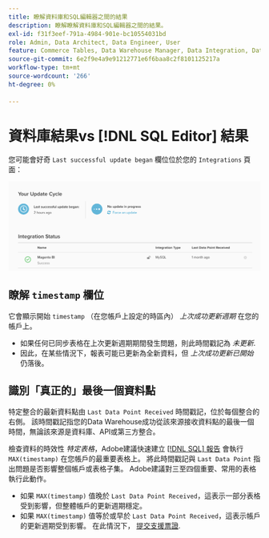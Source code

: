 ```yaml
---
title: 瞭解資料庫和SQL編輯器之間的結果
description: 瞭解瞭解資料庫和SQL編輯器之間的結果。
exl-id: f31f3eef-791a-4984-901e-bc10554031bd
role: Admin, Data Architect, Data Engineer, User
feature: Commerce Tables, Data Warehouse Manager, Data Integration, Data Import/Export
source-git-commit: 6e2f9e4a9e91212771e6f6baa8c2f8101125217a
workflow-type: tm+mt
source-wordcount: '266'
ht-degree: 0%

---
```


# 資料庫結果vs [!DNL SQL Editor] 結果

您可能會好奇 `Last successful update began` 欄位位於您的 `Integrations` 頁面：

![Last_successful_update.png](../../../assets/Last_successful_update.png)

## 瞭解 `timestamp` 欄位

它會顯示開始 `timestamp` （在您帳戶上設定的時區內） _上次成功更新週期_ 在您的帳戶上。

- 如果任何已同步表格在上次更新週期期間發生問題，則此時間戳記為 *未更新*.
- 因此，在某些情況下，報表可能已更新為全新資料，但 *上次成功更新已開始* 仍落後。

## 識別「真正的」最後一個資料點

特定整合的最新資料點由 `Last Data Point Received` 時間戳記，位於每個整合的右側。 該時間戳記指您的Data Warehouse成功從該來源接收資料點的最後一個時間，無論該來源是資料庫、API或第三方整合。

檢查資料的時效性 *特定表格*，Adobe建議快速建立 [[!DNL SQL] 報告](../../dev-reports/sql-rpt-bldr.md) 會執行 `MAX(timestamp)` 在您帳戶的最重要表格上。 將此時間戳記與 `Last Data Point` 指出問題是否影響整個帳戶或表格子集。 Adobe建議對三至四個重要、常用的表格執行此動作。

- 如果 `MAX(timestamp)` 值晚於 `Last Data Point Received`，這表示一部分表格受到影響，但整體帳戶的更新週期穩定。
- 如果 `MAX(timestamp)` 值等於或早於 `Last Data Point Received`，這表示帳戶的更新週期受到影響。 在此情況下， [提交支援票證](https://experienceleague.adobe.com/docs/commerce-knowledge-base/kb/troubleshooting/miscellaneous/mbi-service-policies.html).
